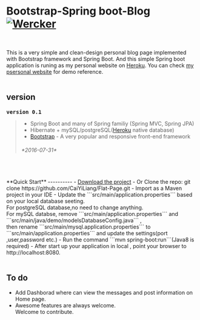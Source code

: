 # Bootstrap-Spring boot-Blog    [![Wercker](https://img.shields.io/wercker/ci/wercker/docs.svg?maxAge=2592000)]() 
<br>

This is a very simple and clean-design personal blog page implemented with Bootstrap framework and Spring Boot. And this simple Spring boot application is runing as my personal website on <a href="https://www.heroku.com/">Heroku</a>. You can check <a href="https://hicherry.herokuapp.com/">my psersonal website</a> for demo reference.
<br>
<br>

**version**
----------
<kbd>**version 0.1**</kbd>  &nbsp; 
>- Spring Boot and many of Spring familiy (Spring MVC, Spring JPA)
>- Hibernate + mySQL/postgreSQL(<a href="https://www.heroku.com/">Heroku</a> native database) 
>- <a href="https://getbootstrap.com/">Bootstrap</a> - A very popular and responsive front-end framework
><h6>*2016-07-31*</h6> 

<br>
<br>
**Quick Start**
----------
- <a href="">Download the project</a>
- Or Clone the repo: git clone https://github.com/CaiYiLiang/Flat-Page.git 
- Import as a Maven project in your IDE
- Update the ```src/main/application.properties``` based on your local database seeting.<br>
  For postgreSQL database,no need to change anything.<br>
  For mySQL databse, remove ```src/main/application.properties``` and ```src/main/java/demo/modelsDatabaseConfig.java``` ,<br>
  then rename  ```src/main/mysql.application.properties``` to ```src/main/application.properties``` and update the settings(port ,user,password etc.)
- Run the command ```mvn spring-boot:run```(Java8 is required)
- After start up your application in local , point your browser to http://localhost:8080.

<br>
<br>

**To do**
----------
- Add Dashborad where can view the messages and post information on Home page.
- Awesome features are always welcome.<br>
Welcome to contribute.


